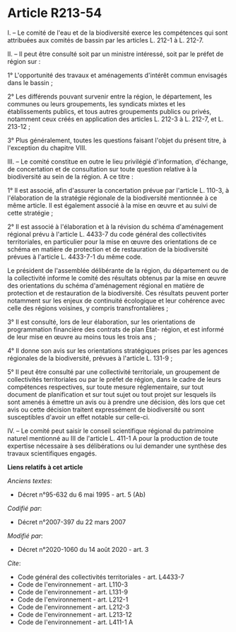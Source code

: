 # Article R213-54

I. – Le comité de l'eau et de la biodiversité exerce les compétences qui sont attribuées aux comités de bassin par les
articles L. 212-1 à L. 212-7. 

II. – Il peut être consulté soit par un ministre intéressé, soit par le préfet de région sur : 

1° L'opportunité des travaux et aménagements d'intérêt commun envisagés dans le bassin ; 

2° Les différends pouvant survenir entre la région, le département, les communes ou leurs groupements, les syndicats mixtes
et les établissements publics, et tous autres groupements publics ou privés, notamment ceux créés en application des articles
L. 212-3 à L. 212-7, et L. 213-12 ; 

3° Plus généralement, toutes les questions faisant l'objet du présent titre, à l'exception du chapitre VIII. 

III. – Le comité constitue en outre le lieu privilégié d'information, d'échange, de concertation et de consultation sur toute
question relative à la biodiversité au sein de la région. A ce titre : 

1° Il est associé, afin d'assurer la concertation prévue par l'article L. 110-3, à l'élaboration de la stratégie régionale de
la biodiversité mentionnée à ce même article. Il est également associé à la mise en œuvre et au suivi de cette stratégie ; 

2° Il est associé à l'élaboration et à la révision du schéma d'aménagement régional prévu à l'article L. 4433-7 du code
général des collectivités territoriales, en particulier pour la mise en œuvre des orientations de ce schéma en matière de
protection et de restauration de la biodiversité prévues à l'article L. 4433-7-1 du même code. 

Le président de l'assemblée délibérante de la région, du département ou de la collectivité informe le comité des résultats
obtenus par la mise en œuvre des orientations du schéma d'aménagement régional en matière de protection et de restauration de
la biodiversité. Ces résultats peuvent porter notamment sur les enjeux de continuité écologique et leur cohérence avec celle
des régions voisines, y compris transfrontalières ; 

3° Il est consulté, lors de leur élaboration, sur les orientations de programmation financière des contrats de plan Etat-
région, et est informé de leur mise en œuvre au moins tous les trois ans ; 

4° Il donne son avis sur les orientations stratégiques prises par les agences régionales de la biodiversité, prévues à
l'article L. 131-9 ; 

5° Il peut être consulté par une collectivité territoriale, un groupement de collectivités territoriales ou par le préfet de
région, dans le cadre de leurs compétences respectives, sur toute mesure réglementaire, sur tout document de planification et
sur tout sujet ou tout projet sur lesquels ils sont amenés à émettre un avis ou à prendre une décision, dès lors que cet avis
ou cette décision traitent expressément de biodiversité ou sont susceptibles d'avoir un effet notable sur celle-ci. 

IV. – Le comité peut saisir le conseil scientifique régional du patrimoine naturel mentionné au III de l'article L. 411-1 A
pour la production de toute expertise nécessaire à ses délibérations ou lui demander une synthèse des travaux scientifiques
engagés.

**Liens relatifs à cet article**

_Anciens textes_:

  - Décret n°95-632 du 6 mai 1995 - art. 5 (Ab)

_Codifié par_:

  - Décret n°2007-397 du 22 mars 2007

_Modifié par_:

  - Décret n°2020-1060 du 14 août 2020 - art. 3

_Cite_:

  - Code général des collectivités territoriales - art. L4433-7
  - Code de l'environnement - art. L110-3
  - Code de l'environnement - art. L131-9
  - Code de l'environnement - art. L212-1
  - Code de l'environnement - art. L212-3
  - Code de l'environnement - art. L213-12
  - Code de l'environnement - art. L411-1 A
